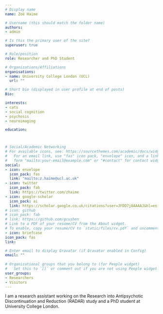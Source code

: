 ```yaml
---
# Display name
name: Zoë Haime

# Username (this should match the folder name)
authors:
- admin

# Is this the primary user of the site?
superuser: true

# Role/position
role: Researcher and PhD Student

# Organizations/Affiliations
organisations:
- name: University College London (UCL)
  url: ""

# Short bio (displayed in user profile at end of posts)
Bio: 

interests:
- cats
- social cognition
- psychosis
- neuroimaging

education:



# Social/Academic Networking
# For available icons, see: https://sourcethemes.com/academic/docs/widgets/#icons
#   For an email link, use "fas" icon pack, "envelope" icon, and a link in the
#   form "mailto:your-email@example.com" or "#contact" for contact widget.
social:
- icon: envelope
  icon_pack: fas
  link: "mailto:z.haime@ucl.ac.uk"
- icon: twitter
  icon_pack: fab
  link: https://twitter.com/zhaime
- icon: google-scholar
  icon_pack: ai
  link: https://scholar.google.co.uk/citations?user=JFDD7j8AAAAJ&hl=en
# icon: github
# icon_pack: fab
# link: https://github.com/gcushen
# Link to a PDF of your resume/CV from the About widget.
# To enable, copy your resume/CV to `static/files/cv.pdf` and uncomment the lines below.  
- icon: briefcase
icon_pack: fas
link: 

# Enter email to display Gravatar (if Gravatar enabled in Config)
email: ""
  
# Organizational groups that you belong to (for People widget)
#   Set this to `[]` or comment out if you are not using People widget.  
user_groups:
- Researchers
- Visitors
---
```


I am a research assistant working on the Research into Antipsychotic Discontinuation and Reduction (RADAR) study and a PhD student at University College London.
